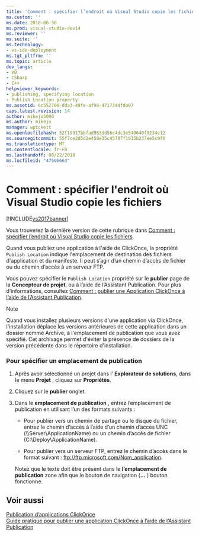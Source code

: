 ```yaml
---
title: 'Comment : spécifier l’endroit où Visual Studio copie les fichiers | Microsoft Docs'
ms.custom: ''
ms.date: 2018-06-30
ms.prod: visual-studio-dev14
ms.reviewer: ''
ms.suite: ''
ms.technology:
- vs-ide-deployment
ms.tgt_pltfrm: ''
ms.topic: article
dev_langs:
- VB
- CSharp
- C++
helpviewer_keywords:
- publishing, specifying location
- Publish Location property
ms.assetid: 6c552700-dda3-49fe-af98-4717344fda07
caps.latest.revision: 14
author: mikejo5000
ms.author: mikejo
manager: wpickett
ms.openlocfilehash: 52f19317bbfad963dd5bc4dc3e540640f9234c12
ms.sourcegitcommit: 55f7ce2d5d2e458e35c45787f1935b237ee5c9f8
ms.translationtype: MT
ms.contentlocale: fr-FR
ms.lasthandoff: 08/22/2018
ms.locfileid: "47506663"
---
```

# <a name="how-to-specify-where-visual-studio-copies-the-files"></a>Comment : spécifier l'endroit où Visual Studio copie les fichiers
[!INCLUDE[vs2017banner](../includes/vs2017banner.md)]

Vous trouverez la dernière version de cette rubrique dans [Comment : spécifier l’endroit où Visual Studio copie les fichiers](https://docs.microsoft.com/visualstudio/deployment/how-to-specify-where-visual-studio-copies-the-files).  
  
Quand vous publiez une application à l'aide de ClickOnce, la propriété `Publish Location` indique l'emplacement de destination des fichiers d'application et du manifeste. Il peut s’agir d’un chemin d’accès de fichier ou du chemin d’accès à un serveur FTP.  
  
 Vous pouvez spécifier le `Publish Location` propriété sur le **publier** page de la **Concepteur de projet**, ou à l’aide de l’Assistant Publication. Pour plus d’informations, consultez [Comment : publier une Application ClickOnce à l’aide de l’Assistant Publication](../deployment/how-to-publish-a-clickonce-application-using-the-publish-wizard.md).  
  
> [!NOTE]
>  Quand vous installez plusieurs versions d'une application via ClickOnce, l'installation déplace les versions antérieures de cette application dans un dossier nommé Archive, à l'emplacement de publication que vous avez spécifié. Cet archivage permet d'éviter la présence de dossiers de la version précédente dans le répertoire d'installation.  
  
### <a name="to-specify-a-publishing-location"></a>Pour spécifier un emplacement de publication  
  
1.  Après avoir sélectionné un projet dans l’ **Explorateur de solutions**, dans le menu **Projet** , cliquez sur **Propriétés**.  
  
2.  Cliquez sur le **publier** onglet.  
  
3.  Dans le **emplacement de publication** , entrez l’emplacement de publication en utilisant l’un des formats suivants :  
  
    -   Pour publier vers un chemin de partage ou le disque du fichier, entrez le chemin d’accès à l’aide d’un chemin d’accès UNC (\\\Server\ApplicationName) ou un chemin d’accès de fichier (C:\Deploy\ApplicationName).  
  
    -   Pour publier vers un serveur FTP, entrez le chemin d’accès dans le format suivant : ftp://ftp.microsoft.com/Nom_application.  
  
     Notez que le texte doit être présent dans le **l’emplacement de publication** zone afin que le bouton de navigation (**...** ) bouton fonctionne.  
  
## <a name="see-also"></a>Voir aussi  
 [Publication d’applications ClickOnce](../deployment/publishing-clickonce-applications.md)   
 [Guide pratique pour publier une application ClickOnce à l’aide de l’Assistant Publication](../deployment/how-to-publish-a-clickonce-application-using-the-publish-wizard.md)



